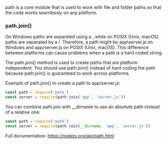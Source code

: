 path is a core module that is used to work with file and folder paths so that the code works seamlessly on any platform.

### path.join()
On Windows paths are separated using a \, while on POSIX (Unix, macOS) paths are separated by a /. Therefore, a path might be app\server.js on Windows and app/server.js on POSIX (Unix, macOS). This difference between platforms can cause problems when a path is a hard coded string.

The path.join() method is used to create paths that are platform independent. You should use path.join() instead of hard coding the path because path.join() is guaranteed to work across platforms.

Example of path.join() to create a path to app/server.js:

```js
const path = require('path')
const server = require(path.join('app', 'server.js')) 
```

You can combine path.join with __dirname to use an absolute path instead of a relative one:


```js
const path = require('path')
const server = require(path.join(__dirname, 'app', 'server.js')) 
```
Full documentation: https://nodejs.org/api/path.html


